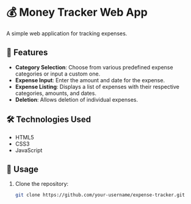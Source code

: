 # 💰 Money Tracker Web App

A simple web application for tracking expenses.



## 🚀 Features

- **Category Selection**: Choose from various predefined expense categories or input a custom one.
- **Expense Input**: Enter the amount and date for the expense.
- **Expense Listing**: Displays a list of expenses with their respective categories, amounts, and dates.
- **Deletion**: Allows deletion of individual expenses.

## 🛠️ Technologies Used

- HTML5
- CSS3
- JavaScript

## 📝 Usage

1. Clone the repository:

   ```bash
   git clone https://github.com/your-username/expense-tracker.git
